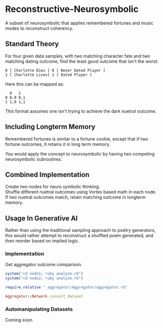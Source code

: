 # Reconstructive-Neurosymbolic
A subset of neurosymbolic that applies remembered fortunes and music modes to reconstruct coherency.

## Standard Theory
For four given data samples, with two matching character fate and two matching dating outcome, find the least good outcome that isn't the worst:

~~~
0 [ Charlotte Dies ] 0 [ Never Dated Player ]
1 [ Charlotte Lives] 1 [ Dated Player ]
~~~

Here this can be mapped as:

~~~
  0   1
0 0,0 0,1
1 1,0 1,1
~~~

This format assumes one isn't trying to achieve the dark nuetral outcome.

## Including Longterm Memory
Remembered fortunes is similar to a fortune cookie, except that if two fortune outcomes, it retains it in long term memory.

You would apply the concept to neurosymbolic by having two competing neurosymbolic subroutines.

## Combined Implementation
Create two nodes for neuro symbolic thinking.<br />
Shuffle different nuetral outcomes using Vortex based math in each node.<br />
If two nuetral outcomes match, retain matching outcome in longterm memory.<br />

## Usage In Generative AI
Rather than using the traditional sampling approach to poetry generators, this would rather attempt to reconstruct a shuffled poem generated, and then reorder based on implied logic.

### Implementation
Get aggregator outcome comparison.

~~~ruby
system("cd node1; ruby analyze.rb")
system("cd node2; ruby analyze.rb")

require_relative "_aggregator/Aggregator/aggregator.rb"

Aggregator::Network.consult_dataset
~~~

### Automanipulating Datasets
Coming soon
